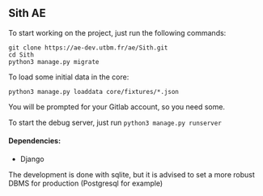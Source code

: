 ## Sith AE


To start working on the project, just run the following commands:

    git clone https://ae-dev.utbm.fr/ae/Sith.git
    cd Sith
    python3 manage.py migrate

To load some initial data in the core:

    python3 manage.py loaddata core/fixtures/*.json

You will be prompted for your Gitlab account, so you need some.

To start the debug server, just run `python3 manage.py runserver`

#### Dependencies:
  * Django

The development is done with sqlite, but it is advised to set a more robust
DBMS for production (Postgresql for example)
